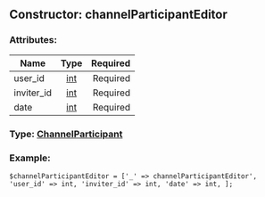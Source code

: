 ## Constructor: channelParticipantEditor  

### Attributes:

| Name     |    Type       | Required |
|----------|:-------------:|---------:|
|user\_id|[int](../types/int.md) | Required|
|inviter\_id|[int](../types/int.md) | Required|
|date|[int](../types/int.md) | Required|


### Type: [ChannelParticipant](../types/ChannelParticipant.md)

### Example:


```
$channelParticipantEditor = ['_' => channelParticipantEditor', 'user_id' => int, 'inviter_id' => int, 'date' => int, ];
```